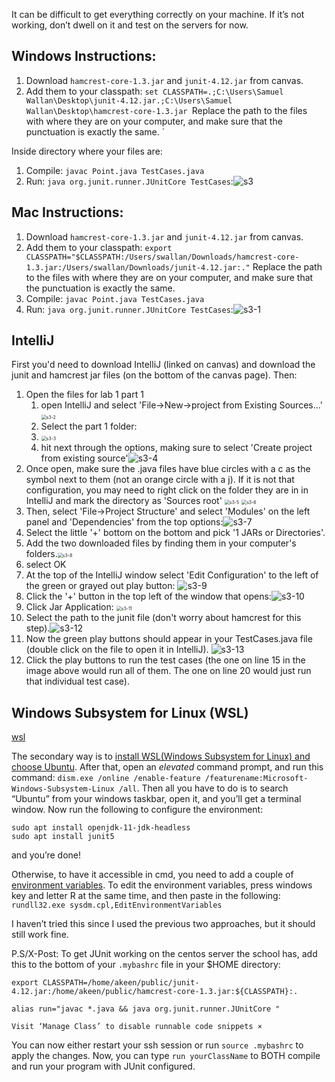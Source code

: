 It can be difficult to get everything correctly on your machine. If it’s not working, don’t dwell on it and test on the servers for now.

## Windows Instructions:

1. Download `hamcrest-core-1.3.jar` and `junit-4.12.jar` from canvas.
2. Add them to your classpath: `set CLASSPATH=.;C:\Users\Samuel Wallan\Desktop\junit-4.12.jar.;C:\Users\Samuel Wallan\Desktop\hamcrest-core-1.3.jar `Replace the path to the files with where they are on your computer, and make sure that the punctuation is exactly the same. `

Inside directory where your files are:

1. Compile: `javac Point.java TestCases.java`
2. Run: `java org.junit.runner.JUnitCore TestCases`:![s3](s3.png)





## Mac Instructions:

1. Download `hamcrest-core-1.3.jar` and `junit-4.12.jar` from canvas.
2. Add them to your classpath: `export CLASSPATH="$CLASSPATH:/Users/swallan/Downloads/hamcrest-core-1.3.jar:/Users/swallan/Downloads/junit-4.12.jar:."` Replace the path to the files with where they are on your computer, and make sure that the punctuation is exactly the same.
3. Compile: `javac Point.java TestCases.java`
4. Run: `java org.junit.runner.JUnitCore TestCases`:![s3-1](s3-1.png)







## IntelliJ


First you'd need to download IntelliJ (linked on canvas) and download the junit and hamcrest jar files (on the bottom of the canvas page). Then:



1. Open the files for lab 1 part 1
   1.  open IntelliJ and select 'File->New->project from Existing Sources...' <img src="s3-2.png" alt="s3-2" style="zoom:50%;" />
   2. Select the part 1 folder:
   3. <img src="s3-3.png" alt="s3-3" style="zoom:50%;" />
   4. hit next through the options, making sure to select 'Create project from existing source'![s3-4](s3-4.png)
2. Once open, make sure the .java files have blue circles with a c as the symbol next to them (not an orange circle with a j). If it is not that configuration, you may need to right click on the folder they are in in IntelliJ and mark the directory as 'Sources root'
   <img src="s3-5.png" alt="s3-5" style="zoom:50%;" /> <img src="s3-6.png" alt="s3-6" style="zoom:50%;" />
3. Then, select 'File->Project Structure' and select 'Modules' on the left panel and 'Dependencies' from the top options:![s3-7](s3-7.png)
4. Select the little '+' bottom on the bottom and pick '1 JARs or Directories'.
5. Add the two downloaded files by finding them in your computer's folders.<img src="s3-8.png" alt="s3-8" style="zoom:50%;" />
6. select OK
7. At the top of the IntelliJ window select 'Edit Configuration' to the left of the green or grayed out play button:
   ![s3-9](s3-9.png)
8. Click the '+' button in the top left of the window that opens:![s3-10](s3-10.png)
9. Click Jar Application:
   <img src="s3-11.png" alt="s3-11" style="zoom:50%;" />
10. Select the path to the junit file (don't worry about hamcrest for this step).![s3-12](s3-12.png)
11. Now the green play buttons should appear in your TestCases.java file (double click on the file to open it in IntelliJ).
    ![s3-13](s3-13.png)
12. Click the play buttons to run the test cases (the one on line 15 in the image above would run all of them. The one on line 20 would just run that individual test case).



## Windows Subsystem for Linux (WSL)
[wsl](#wsl)


The secondary way is to [install WSL(Windows Subsystem for Linux) and choose Ubuntu](https://www.microsoft.com/en-us/p/ubuntu/9nblggh4msv6?activetab=pivot:overviewtab). After that, open an *elevated* command prompt, and run this command: `dism.exe /online /enable-feature /featurename:Microsoft-Windows-Subsystem-Linux /all`. Then all you have to do is to search “Ubuntu” from your windows taskbar, open it, and you’ll get a terminal window. Now run the following to configure the environment:

```
sudo apt install openjdk-11-jdk-headless
sudo apt install junit5
```

and you’re done!

Otherwise, to have it accessible in cmd, you need to add a couple of [environment variables](https://www.tutorialspoint.com/junit/junit_environment_setup.htm). To edit the environment variables, press windows key and letter R at the same time, and then paste in the following: `rundll32.exe sysdm.cpl,EditEnvironmentVariables`

I haven’t tried this since I used the previous two approaches, but it should still work fine.

P.S/X-Post: To get JUnit working on the centos server the school has, add this to the bottom of your `.mybashrc` file in your $HOME directory:

```
export CLASSPATH=/home/akeen/public/junit-4.12.jar:/home/akeen/public/hamcrest-core-1.3.jar:${CLASSPATH}:.

alias run="javac *.java && java org.junit.runner.JUnitCore "

Visit ‘Manage Class’ to disable runnable code snippets ×
```

You can now either restart your ssh session or run `source .mybashrc` to apply the changes. Now, you can type `run yourClassName` to BOTH compile and run your program with JUnit configured.